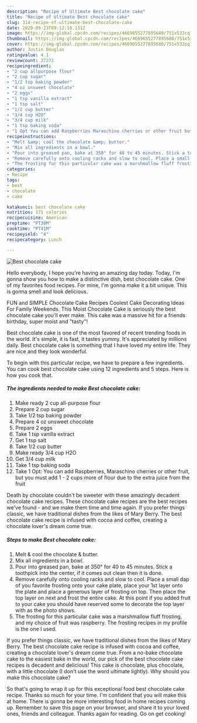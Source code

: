 ```yaml
---
description: "Recipe of Ultimate Best chocolate cake"
title: "Recipe of Ultimate Best chocolate cake"
slug: 314-recipe-of-ultimate-best-chocolate-cake
date: 2020-09-23T09:12:18.131Z
image: https://img-global.cpcdn.com/recipes/4669655277895680/751x532cq70/best-chocolate-cake-recipe-main-photo.jpg
thumbnail: https://img-global.cpcdn.com/recipes/4669655277895680/751x532cq70/best-chocolate-cake-recipe-main-photo.jpg
cover: https://img-global.cpcdn.com/recipes/4669655277895680/751x532cq70/best-chocolate-cake-recipe-main-photo.jpg
author: Justin Douglas
ratingvalue: 4.1
reviewcount: 37272
recipeingredient:
- "2 cup allpurpose flour"
- "2 cup sugar"
- "1/2 tsp baking powder"
- "4 oz unsweet chocolate"
- "2 eggs"
- "1 tsp vanilla extract"
- "1 tsp salt"
- "1/2 cup butter"
- "3/4 cup H2O"
- "3/4 cup milk"
- "1 tsp baking soda"
- "1 Opt You can add Raspberries Maraschino cherries or other fruit but you must add 1  2 cups more of flour due to the extra juice from the fruit"
recipeinstructions:
- "Melt &amp; cool the chocolate &amp; butter."
- "Mix all ingredients in a bowl."
- "Pour into greased pan, bake at 350° for 40 to 45 minutes. Stick a toothpick into the center, if it comes out clean then it is done."
- "Remove carefully onto cooling racks and slow to cool. Place a small dap of you favorite frosting onto your cake plate, place your 1st layer onto the plate and place a generous layer of frosting on top. Then place the top layer on next and frost the entire cake. At this point if you added fruit to your cake you should have reserved some to decorate the top layer with as the photo shows."
- "The frosting for this particular cake was a marshmallow fluff frosting, and my choice of fruit was raspberry. The frosting recipes in my profile is the one I used."
categories:
- Recipe
tags:
- best
- chocolate
- cake

katakunci: best chocolate cake 
nutrition: 171 calories
recipecuisine: American
preptime: "PT38M"
cooktime: "PT41M"
recipeyield: "4"
recipecategory: Lunch

---
```



![Best chocolate cake](https://img-global.cpcdn.com/recipes/4669655277895680/751x532cq70/best-chocolate-cake-recipe-main-photo.jpg)

Hello everybody, I hope you're having an amazing day today. Today, I'm gonna show you how to make a distinctive dish, best chocolate cake. One of my favorites food recipes. For mine, I'm gonna make it a bit unique. This is gonna smell and look delicious.

FUN and SIMPLE Chocolate Cake Recipes Coolest Cake Decorating Ideas For Family Weekends. This Moist Chocolate Cake is seriously the best chocolate cake you&#39;ll ever make. This cake was a massive hit for a friends birthday, super moist and &#34;tasty&#34;!

Best chocolate cake is one of the most favored of recent trending foods in the world. It's simple, it is fast, it tastes yummy. It's appreciated by millions daily. Best chocolate cake is something that I have loved my entire life. They are nice and they look wonderful.


To begin with this particular recipe, we have to prepare a few ingredients. You can cook best chocolate cake using 12 ingredients and 5 steps. Here is how you cook that.

<!--inarticleads1-->

##### The ingredients needed to make Best chocolate cake:

1. Make ready 2 cup all-purpose flour
1. Prepare 2 cup sugar
1. Take 1/2 tsp baking powder
1. Prepare 4 oz unsweet chocolate
1. Prepare 2 eggs
1. Take 1 tsp vanilla extract
1. Get 1 tsp salt
1. Take 1/2 cup butter
1. Make ready 3/4 cup H2O
1. Get 3/4 cup milk
1. Take 1 tsp baking soda
1. Take 1 Opt: You can add Raspberries, Maraschino cherries or other fruit, but you must add 1 - 2 cups more of flour due to the extra juice from the fruit


Death by chocolate couldn&#39;t be sweeter with these amazingly decadent chocolate cake recipes. These chocolate cake recipes are the best recipes we&#39;ve found - and we make them time and time again. If you prefer things classic, we have traditional dishes from the likes of Mary Berry. The best chocolate cake recipe is infused with cocoa and coffee, creating a chocolate lover&#39;s dream come true. 

<!--inarticleads2-->

##### Steps to make Best chocolate cake:

1. Melt &amp; cool the chocolate &amp; butter.
1. Mix all ingredients in a bowl.
1. Pour into greased pan, bake at 350° for 40 to 45 minutes. Stick a toothpick into the center, if it comes out clean then it is done.
1. Remove carefully onto cooling racks and slow to cool. Place a small dap of you favorite frosting onto your cake plate, place your 1st layer onto the plate and place a generous layer of frosting on top. Then place the top layer on next and frost the entire cake. At this point if you added fruit to your cake you should have reserved some to decorate the top layer with as the photo shows.
1. The frosting for this particular cake was a marshmallow fluff frosting, and my choice of fruit was raspberry. The frosting recipes in my profile is the one I used.


If you prefer things classic, we have traditional dishes from the likes of Mary Berry. The best chocolate cake recipe is infused with cocoa and coffee, creating a chocolate lover&#39;s dream come true. From a no-bake chocolate cake to the easiest bake in the world, our pick of the best chocolate cake recipes is decadent and delicious! This cake is chocolate, plus chocolate, with a little chocolate (I don&#39;t use the word ultimate lightly). Why should you make this chocolate cake? 

So that's going to wrap it up for this exceptional food best chocolate cake recipe. Thanks so much for your time. I'm confident that you will make this at home. There is gonna be more interesting food in home recipes coming up. Remember to save this page on your browser, and share it to your loved ones, friends and colleague. Thanks again for reading. Go on get cooking!
